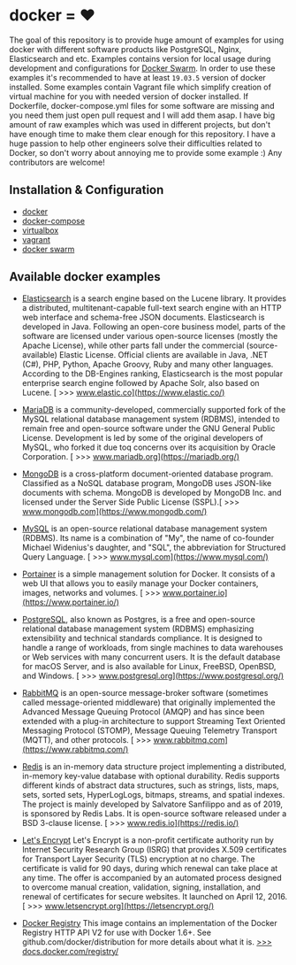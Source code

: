 # docker = ❤️

The goal of this repository is to provide huge amount of examples for using docker with different software products like
PostgreSQL, Nginx, Elasticsearch and etc. Examples contains version for local usage during development and configurations
for [Docker Swarm](https://docs.docker.com/engine/swarm/). In order to use these examples it's recommended to have at least `19.03.5` version of docker installed.
Some examples contain Vagrant file which simplify creation of virtual machine for you with needed version of docker installed.
If Dockerfile, docker-compose.yml files for some software are missing and you need them just open pull request and I will add them asap. 
I have big amount of raw examples which was used in different projects, but don't have enough time to make them clear enough for this repository.
I have a huge passion to help other engineers solve their difficulties related to Docker,
so don't worry about annoying me to provide some example :)
Any contributors are welcome!

## Installation & Configuration
* [docker](./readme/DOCKER.md)
* [docker-compose](./readme/DOCKER_COMPOSE.md)
* [virtualbox](./readme/VIRTUALBOX.md)
* [vagrant](./readme/VAGRANT.md)
* [docker swarm](./readme/DOCKER_SWARM.md)

## Available docker examples 
* [Elasticsearch](https://github.com/twistedFantasy/dockerX/tree/master/elasticsearch) is a search engine based on the Lucene library.
 It provides a distributed, multitenant-capable full-text search engine with an HTTP web interface and schema-free JSON documents.
 Elasticsearch is developed in Java. Following an open-core business model, parts of the software are licensed under various
 open-source licenses (mostly the Apache License), while other parts fall under the commercial (source-available) Elastic License.
 Official clients are available in Java, .NET (C#), PHP, Python, Apache Groovy, Ruby and many other languages. According to the DB-Engines
 ranking, Elasticsearch is the most popular enterprise search engine followed by Apache Solr, also based on Lucene.
 [ >>> www.elastic.co](https://www.elastic.co/)<br/>

* [MariaDB](https://github.com/twistedFantasy/dockerX/tree/master/mariadb) is a community-developed, commercially supported
 fork of the MySQL relational database management system (RDBMS), intended to remain free and open-source software under
 the GNU General Public License. Development is led by some of the original developers of MySQL, who forked it due toq
 concerns over its acquisition by Oracle Corporation.
 [ >>> www.mariadb.org](https://mariadb.org/)<br/>

* [MongoDB](https://github.com/twistedFantasy/dockerX/tree/master/mongodb) is a cross-platform document-oriented database program.
 Classified as a NoSQL database program, MongoDB uses JSON-like documents with schema. MongoDB is developed by MongoDB Inc. and licensed
 under the Server Side Public License (SSPL).[ >>> www.mongodb.com](https://www.mongodb.com/)<br/>

* [MySQL](https://github.com/twistedFantasy/dockerX/tree/master/mysql) is an open-source relational database management system (RDBMS).
 Its name is a combination of "My", the name of co-founder Michael Widenius's daughter, and "SQL", the abbreviation for Structured Query Language.
 [ >>> www.mysql.com](https://www.mysql.com/)<br/>

* [Portainer](https://github.com/twistedFantasy/dockerX/tree/master/portainer) is a simple management solution for Docker.
 It consists of a web UI that allows you to easily manage your Docker containers, images, networks and volumes.
 [ >>> www.portainer.io](https://www.portainer.io/)<br/>

* [PostgreSQL](https://github.com/twistedFantasy/dockerX/tree/master/postgresql), also known as Postgres, is a free and
 open-source relational database management system (RDBMS) emphasizing extensibility and technical standards compliance.
 It is designed to handle a range of workloads, from single machines to data warehouses or Web services with many concurrent users.
 It is the default database for macOS Server, and is also available for Linux, FreeBSD, OpenBSD, and Windows.
 [ >>> www.postgresql.org](https://www.postgresql.org/)<br/>

* [RabbitMQ](https://github.com/twistedFantasy/dockerX/tree/master/rabbitmq) is an open-source message-broker
 software (sometimes called message-oriented middleware) that originally implemented the Advanced Message Queuing Protocol (AMQP)
 and has since been extended with a plug-in architecture to support Streaming Text Oriented Messaging Protocol (STOMP),
 Message Queuing Telemetry Transport (MQTT), and other protocols.
 [ >>> www.rabbitmq.com](https://www.rabbitmq.com/)<br/>

* [Redis](https://github.com/twistedFantasy/dockerX/tree/master/redis) is an in-memory data structure project implementing a distributed,
 in-memory key-value database with optional durability. Redis supports different kinds of abstract data structures, such as strings, lists,
 maps, sets, sorted sets, HyperLogLogs, bitmaps, streams, and spatial indexes. The project is mainly developed by Salvatore Sanfilippo and as of 2019,
 is sponsored by Redis Labs. It is open-source software released under a BSD 3-clause license.
 [ >>> www.redis.io](https://redis.io/)<br/>

* [Let's Encrypt](https://github.com/twistedFantasy/dockerX/tree/master/lets-encrypt) Let's Encrypt is a non-profit certificate authority run
 by Internet Security Research Group (ISRG) that provides X.509 certificates for Transport Layer Security (TLS) encryption at no charge.
 The certificate is valid for 90 days, during which renewal can take place at any time. The offer is accompanied by an automated process designed
 to overcome manual creation, validation, signing, installation, and renewal of certificates for secure websites. It launched on April 12, 2016.
 [ >>> www.letsencrypt.org](https://letsencrypt.org/)<br/>

* [Docker Registry](https://github.com/twistedFantasy/dockerX/tree/master/registry) This image contains an implementation of the Docker
 Registry HTTP API V2 for use with Docker 1.6+. See github.com/docker/distribution for more details about what it is.
 [ >>> docs.docker.com/registry/](https://docs.docker.com/registry/)<br/>
